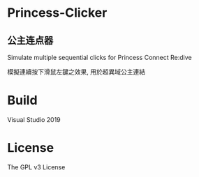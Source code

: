 # Princess-Clicker

## 公主连点器

Simulate multiple sequential clicks for Princess Connect Re:dive

模擬連續按下滑鼠左鍵之效果, 用於超異域公主連結

# Build
Visual Studio 2019

# License
The GPL v3 License

